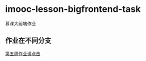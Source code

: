 # imooc-lesson-bigfrontend-task
慕课大前端作业

## 作业在不同分支
[第五周作业请点击](https://github.com/cxvh/imooc-lesson-bigfrontend-task/tree/veevalidate)

